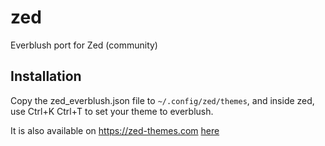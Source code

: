 # zed
Everblush port for Zed (community)

## Installation
Copy the zed_everblush.json file to `~/.config/zed/themes`, and inside zed, use Ctrl+K Ctrl+T to set your theme to everblush.

It is also available on https://zed-themes.com [here](https://zed-themes.com/themes/otsmW3go6uDOUnp1iOaq2?name=Everblush)
